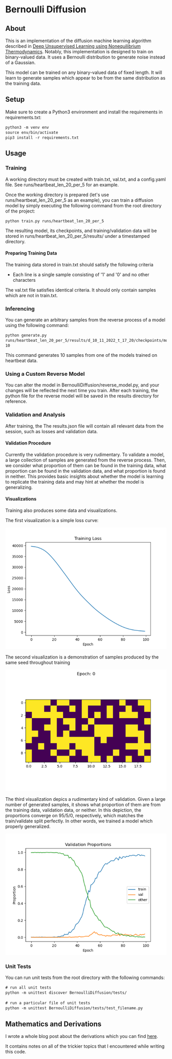 # Bernoulli Diffusion

## About

This is an implementation of the diffusion machine learning algorithm described in [Deep Unsupervised Learning using Nonequilibrium Thermodynamics](https://arxiv.org/abs/1503.03585). Notably, this implementation is designed to train on binary-valued data. It uses a Bernoulli distribution to generate noise instead of a Gaussian.

This model can be trained on any binary-valued data of fixed length. It will learn to generate samples which appear to be from the same distribution as the training data.

## Setup

Make sure to create a Python3 environment and install the requirements in requirements.txt:

```
python3 -m venv env
source env/bin/activate
pip3 install -r requirements.txt
```

## Usage

### Training

A working directory must be created with train.txt, val.txt, and a config.yaml file. See runs/heartbeat_len_20_per_5 for an example.

Once the working directory is prepared (let's use runs/heartbeat_len_20_per_5 as an example), you can train a diffusion model by simply executing the following command from the root directory of the project:

```
python train.py runs/heartbeat_len_20_per_5
```

The resulting model, its checkpoints, and training/validation data will be stored in runs/heartbeat_len_20_per_5/results/ under a timestamped directory.

#### Preparing Training Data

The training data stored in train.txt should satisfy the following criteria

* Each line is a single sample consisting of '1' and '0' and no other characters

The val.txt file satisfies identical criteria. It should only contain samples which are not in train.txt.

### Inferencing

You can generate an arbitrary samples from the reverse process of a model using the following command:

```
python generate.py runs/heartbeat_len_20_per_5/results/d_10_11_2022_t_17_20/checkpoints/model_epoch_29.pt 10
```

This command generates 10 samples from one of the models trained on heartbeat data.

### Using a Custom Reverse Model

You can alter the model in BernoulliDiffusion/reverse_model.py, and your changes will be reflected the next time you train. After each training, the python file for the reverse model will be saved in the results directory for reference.

### Validation and Analysis

After training, the The results.json file will contain all relevant data from the session, such as losses and validation data.

#### Validation Procedure

Currently the validation procedure is very rudimentary. To validate a model, a large collection of samples are generated from the reverse process. Then, we consider what proportion of them can be found in the training data, what proportion can be found in the validation data, and what proportion is found in neither. This provides basic insights about whether the model is learning to replicate the training data and may hint at whether the model is generalizing.

#### Visualizations

Training also produces some data and visualizations.

The first visualization is a simple loss curve:

![](docs/loss_curve.png)

The second visualization is a demonstration of samples produced by the same seed throughout training

![](docs/sample_evolution_throughout_training.gif)

The third visualization depics a rudimentary kind of validation. Given a large number of generated samples, it shows what proportion of them are from the training data, validation data, or neither. In this depiction, the proportions converge on 95/5/0, respectively, which matches the train/validate split perfectly. In other words, we trained a model which properly generalized.

![](docs/validation.png)

### Unit Tests

You can run unit tests from the root directory with the following commands:

```
# run all unit tests
python -m unittest discover BernoulliDiffusion/tests/

# run a particular file of unit tests
python -m unittest BernoulliDiffusion/tests/test_filename.py
```

## Mathematics and Derivations

I wrote a whole blog post about the derivations which you can find [here](https://horenbergerb.github.io/2022/10/03/bernoulliderivations.html).

It contains notes on all of the trickier topics that I encountered while writing this code.